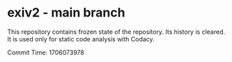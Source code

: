 # exiv2 - main branch

This repository contains frozen state of the repository.
Its history is cleared. It is used only for static code
analysis with Codacy.

Commit Time: 1706073978